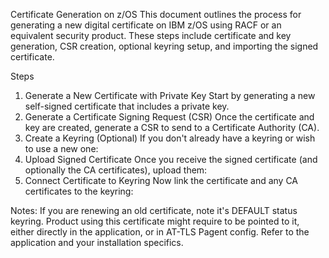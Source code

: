 Certificate Generation on z/OS
This document outlines the process for generating a new digital certificate on IBM z/OS using RACF or an equivalent security product. These steps include certificate and key generation, CSR creation, optional keyring setup, and importing the signed certificate.

Steps
1. Generate a New Certificate with Private Key
Start by generating a new self-signed certificate that includes a private key.
2. Generate a Certificate Signing Request (CSR)
Once the certificate and key are created, generate a CSR to send to a Certificate Authority (CA).
3. Create a Keyring (Optional)
If you don't already have a keyring or wish to use a new one:
4. Upload Signed Certificate
Once you receive the signed certificate (and optionally the CA certificates), upload them:
5. Connect Certificate to Keyring
Now link the certificate and any CA certificates to the keyring:

Notes:
If you are renewing an old certificate, note it's DEFAULT status keyring.
Product using this certificate might require to be pointed to it, either directly in the application, or in AT-TLS Pagent config. Refer to the application and your installation specifics.